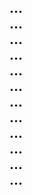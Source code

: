 <h2

<a helf="...">...</a><br>
<a helf="...">...</a><br>
<a helf="...">...</a><br>
<a helf="...">...</a><br>
<a helf="...">...</a><br>
<a helf="...">...</a><br>
<a helf="...">...</a><br>
<a helf="...">...</a><br>
<a helf="...">...</a><br>
<a helf="...">...</a><br>
<a helf="...">...</a><br>
<a helf="...">...</a><br>
